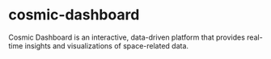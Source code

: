 # cosmic-dashboard
Cosmic Dashboard is an interactive, data-driven platform that provides real-time insights and visualizations of space-related data.
